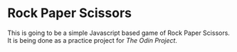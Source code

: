 # Rock Paper Scissors

This is going to be a simple Javascript based game of Rock Paper Scissors. It is being done as a practice project for *The Odin Project*.
